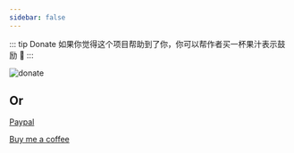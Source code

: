 ```yaml
---
sidebar: false
---
```


::: tip Donate
如果你觉得这个项目帮助到了你，你可以帮作者买一杯果汁表示鼓励 :tropical_drink:
:::

![donate](https://wpimg.wallstcn.com/bd273f0d-83a0-4ef2-92e1-9ac8ed3746b9.png)

## Or

[Paypal](https://www.paypal.me/panfree23)

[Buy me a coffee](https://www.buymeacoffee.com/Pan)
